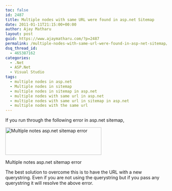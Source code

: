 ```yaml
---
toc: false
id: 2487
title: Multiple nodes with same URL were found in asp.net Sitemap
date: 2011-01-11T21:15:00+00:00
author: Ajay Matharu
layout: post
guid: https://www.ajaymatharu.com/?p=2487
permalink: /multiple-nodes-with-same-url-were-found-in-asp-net-sitemap/
dsq_thread_id:
  - 465387162
categories:
  - .Net
  - ASP.Net
  - Visual Studio
tags:
  - multiple nodes in asp.net
  - Multiple nodes in sitemap
  - multiple nodes in sitemap in asp.net
  - multiple nodes with same url in asp.net
  - multiple nodes with same url in sitemap in asp.net
  - multiple nodes with the same url
---
```

If you run through the following error in asp.net sitemap,

<div id="attachment_2489" style="width: 310px" class="wp-caption aligncenter">
  <a href="https://www.ajaymatharu.com/multiple-nodes-with-same-url-were-found-in-asp-net-sitemap/sitemaperror-2/" rel="attachment wp-att-2489"><img src="https://www.ajaymatharu.com/wp-content/uploads/2011/01/sitemapError1-300x86.png" alt="Multiple notes asp.net sitemap error" title="Multiple notes asp.net sitemap error" width="300" height="86" class="size-medium wp-image-2489" srcset="https://www.ajaymatharu.com/wp-content/uploads/2011/01/sitemapError1-300x86.png 300w, https://www.ajaymatharu.com/wp-content/uploads/2011/01/sitemapError1-1024x295.png 1024w, https://www.ajaymatharu.com/wp-content/uploads/2011/01/sitemapError1.png 1237w" sizes="(max-width: 300px) 100vw, 300px" /></a>
  
  <p class="wp-caption-text">
    Multiple notes asp.net sitemap error
  </p>
</div>


  
The best solution to overcome this is to have the URL with a new querystring. Even if you are not using the querystring but if you pass any querystring it will resolve the above error.
